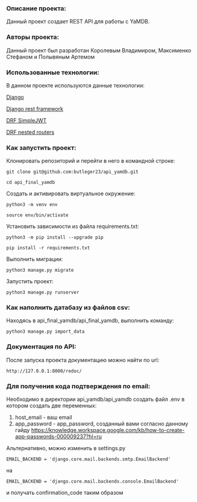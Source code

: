 ### Описание проекта:

Данный проект создает REST API для работы с YaMDB.

### Авторы проекта:

Данный проект был разработан Королевым Владимиром, Максименко Стефаном и Полывяным Артемом

### Использованные технологии:

В данном проекте используются данные технологии:

[Django](https://www.djangoproject.com/)

[Django rest framework](https://www.django-rest-framework.org/)

[DRF SimpleJWT](https://django-rest-framework-simplejwt.readthedocs.io/en/latest/)

[DRF nested routers](https://github.com/alanjds/drf-nested-routers)

### Как запустить проект:

Клонировать репозиторий и перейти в него в командной строке:

```
git clone git@github.com:butleger23/api_yamdb.git
```

```
cd api_final_yamdb
```

Cоздать и активировать виртуальное окружение:

```
python3 -m venv env
```

```
source env/bin/activate
```

Установить зависимости из файла requirements.txt:

```
python3 -m pip install --upgrade pip
```

```
pip install -r requirements.txt
```

Выполнить миграции:

```
python3 manage.py migrate
```

Запустить проект:

```
python3 manage.py runserver
```
### Как наполнить датабазу из файлов csv:

Находясь в api_final_yamdb/api_final_yamdb, выполнить команду:
```
python3 manage.py import_data
```
### Документация по API:

После запуска проекта документацию можно найти по url:
```
http://127.0.0.1:8000/redoc/
```
### Для получения кода подтверждения по email:

Необходимо в директории api_yamdb/api_yamdb создать файл .env в котором создать две переменных:
1) host_email - ваш email
2) app_password - app_password, созданный вами согласно данному гайду https://knowledge.workspace.google.com/kb/how-to-create-app-passwords-000009237?hl=ru

Альтернативно, можно изменить в settings.py
```
EMAIL_BACKEND = 'django.core.mail.backends.smtp.EmailBackend'
```
на
```
EMAIL_BACKEND = 'django.core.mail.backends.console.EmailBackend'
```
и получать confirmation_code таким образом